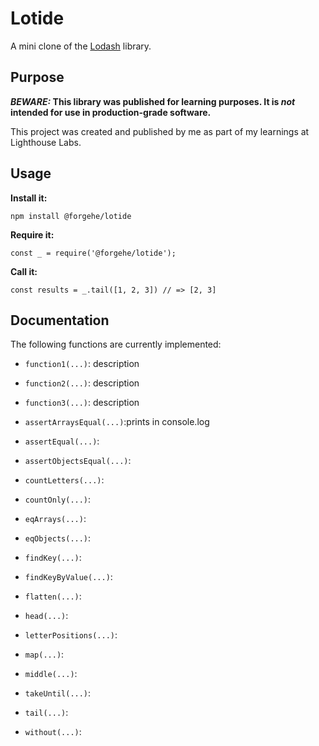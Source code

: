 # Lotide

A mini clone of the [Lodash](https://lodash.com) library.

## Purpose

**_BEWARE:_ This library was published for learning purposes. It is _not_ intended for use in production-grade software.**

This project was created and published by me as part of my learnings at Lighthouse Labs. 

## Usage

**Install it:**

`npm install @forgehe/lotide`

**Require it:**

`const _ = require('@forgehe/lotide');`

**Call it:**

`const results = _.tail([1, 2, 3]) // => [2, 3]`

## Documentation

The following functions are currently implemented:

* `function1(...)`: description
* `function2(...)`: description
* `function3(...)`: description

* `assertArraysEqual(...)`:prints in console.log 
* `assertEqual(...)`:
* `assertObjectsEqual(...)`:
* `countLetters(...)`:
* `countOnly(...)`:
* `eqArrays(...)`:
* `eqObjects(...)`:
* `findKey(...)`:
* `findKeyByValue(...)`:
* `flatten(...)`:
* `head(...)`:
* `letterPositions(...)`:
* `map(...)`:
* `middle(...)`:
* `takeUntil(...)`:
* `tail(...)`:
* `without(...)`: